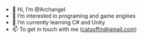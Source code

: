- 👋 Hi, I’m @ArchangeI
- 👀 I’m interested in programing and game engines
- 🌱 I’m currently learning C# and Unity
- 📫 To get in touch with me (catsoffin@gmail.com)

<!---
ArchangeI/ArchangeI is a ✨ special ✨ repository because its `README.md` (this file) appears on your GitHub profile.
You can click the Preview link to take a look at your changes.
--->
